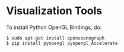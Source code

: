 Visualization Tools
====================

To install Python OpenGL Bindings, do: 

    $ sudo apt-get install openscenegraph 
    $ pip install pyopengl pyopengl_Accelerate



